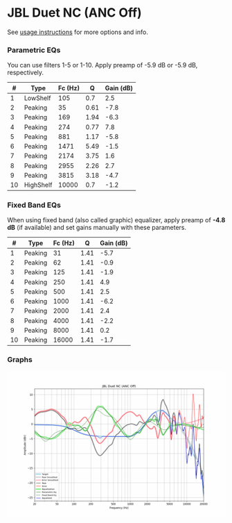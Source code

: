 # JBL Duet NC (ANC Off)
See [usage instructions](https://github.com/jaakkopasanen/AutoEq#usage) for more options and info.

### Parametric EQs
You can use filters 1-5 or 1-10. Apply preamp of -5.9 dB or -5.9 dB, respectively.

|   # | Type      |   Fc (Hz) |    Q |   Gain (dB) |
|-----|-----------|-----------|------|-------------|
|   1 | LowShelf  |       105 | 0.7  |         2.5 |
|   2 | Peaking   |        35 | 0.61 |        -7.8 |
|   3 | Peaking   |       169 | 1.94 |        -6.3 |
|   4 | Peaking   |       274 | 0.77 |         7.8 |
|   5 | Peaking   |       881 | 1.17 |        -5.8 |
|   6 | Peaking   |      1471 | 5.49 |        -1.5 |
|   7 | Peaking   |      2174 | 3.75 |         1.6 |
|   8 | Peaking   |      2955 | 2.26 |         2.7 |
|   9 | Peaking   |      3815 | 3.18 |        -4.7 |
|  10 | HighShelf |     10000 | 0.7  |        -1.2 |

### Fixed Band EQs
When using fixed band (also called graphic) equalizer, apply preamp of **-4.8 dB** (if available) and set gains manually with these parameters.

|   # | Type    |   Fc (Hz) |    Q |   Gain (dB) |
|-----|---------|-----------|------|-------------|
|   1 | Peaking |        31 | 1.41 |        -5.7 |
|   2 | Peaking |        62 | 1.41 |        -0.9 |
|   3 | Peaking |       125 | 1.41 |        -1.9 |
|   4 | Peaking |       250 | 1.41 |         4.9 |
|   5 | Peaking |       500 | 1.41 |         2.5 |
|   6 | Peaking |      1000 | 1.41 |        -6.2 |
|   7 | Peaking |      2000 | 1.41 |         2.4 |
|   8 | Peaking |      4000 | 1.41 |        -2.2 |
|   9 | Peaking |      8000 | 1.41 |         0.2 |
|  10 | Peaking |     16000 | 1.41 |        -1.7 |

### Graphs
![](./JBL%20Duet%20NC%20(ANC%20Off).png)
